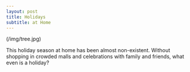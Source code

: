 ```yaml
---
layout: post
title: Holidays
subtitle: at Home
---
```

(/img/tree.jpg)

This holiday season at home has been almost non-existent. 
Without shopping in crowded malls and celebrations with family and friends, what even is a holiday?
